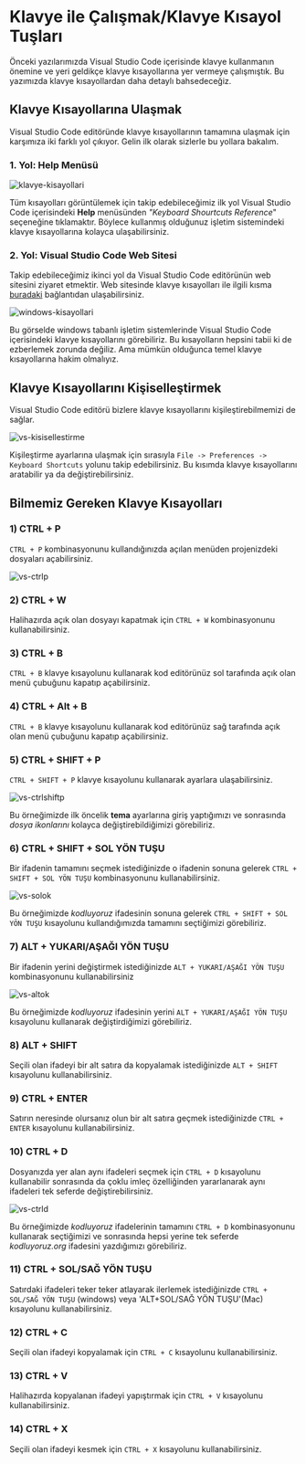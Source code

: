 # Klavye ile Çalışmak/Klavye Kısayol Tuşları

Önceki yazılarımızda Visual Studio Code içerisinde klavye kullanmanın önemine ve yeri geldikçe klavye kısayollarına yer vermeye çalışmıştık. Bu yazımızda klavye kısayollardan daha detaylı bahsedeceğiz.

## Klavye Kısayollarına Ulaşmak
Visual Studio Code editöründe klavye kısayollarının tamamına ulaşmak için karşımıza iki farklı yol çıkıyor. Gelin ilk olarak sizlerle bu yollara bakalım.

### 1. Yol: Help Menüsü
![klavye-kisayollari](https://raw.githubusercontent.com/Kodluyoruz/taskforce/main/editor-kullanimi/visual-studio-code/vs-klavye-kisayollari/figures/klavye-kisayollari.png)

Tüm kısayolları görüntülemek için takip edebileceğimiz ilk yol Visual Studio Code içerisindeki **Help** menüsünden *"Keyboard Shourtcuts Reference*" seçeneğine tıklamaktır. Böylece kullanmış olduğunuz işletim sistemindeki klavye kısayollarına kolayca ulaşabilirsiniz.

### 2. Yol: Visual Studio Code Web Sitesi
Takip edebileceğimiz ikinci yol da Visual Studio Code editörünün web sitesini ziyaret etmektir. Web sitesinde klavye kısayolları ile ilgili kısma [buradaki](https://code.visualstudio.com/docs/getstarted/keybindings) bağlantıdan ulaşabilirsiniz.

![windows-kisayollari](https://raw.githubusercontent.com/Kodluyoruz/taskforce/main/editor-kullanimi/visual-studio-code/vs-klavye-kisayollari/figures/windows-kisayollari-1611667454420.png)

Bu görselde windows tabanlı işletim sistemlerinde Visual Studio Code içerisindeki klavye kısayollarını görebiliriz. Bu kısayolların hepsini tabii ki de ezberlemek zorunda değiliz. Ama mümkün olduğunca temel klavye kısayollarına hakim olmalıyız.

## Klavye Kısayollarını Kişiselleştirmek
Visual Studio Code editörü bizlere klavye kısayollarını kişileştirebilmemizi de sağlar.

![vs-kisisellestirme](https://raw.githubusercontent.com/Kodluyoruz/taskforce/main/editor-kullanimi/visual-studio-code/vs-klavye-kisayollari/figures/vs-kisisellestirme.gif)

Kişileştirme ayarlarına ulaşmak için sırasıyla `File -> Preferences -> Keyboard Shortcuts` yolunu takip edebilirsiniz. Bu kısımda klavye kısayollarını aratabilir ya da değiştirebilirsiniz.

## Bilmemiz Gereken Klavye Kısayolları

### 1) CTRL + P
`CTRL + P` kombinasyonunu kullandığınızda açılan menüden projenizdeki dosyaları açabilirsiniz.

![vs-ctrlp](https://raw.githubusercontent.com/Kodluyoruz/taskforce/main/editor-kullanimi/visual-studio-code/vs-klavye-kisayollari/figures/vs-ctrlp.gif)

### 2) CTRL + W
Halihazırda açık olan dosyayı kapatmak için `CTRL + W` kombinasyonunu kullanabilirsiniz.

### 3) CTRL + B
`CTRL + B` klavye kısayolunu kullanarak kod editörünüz sol tarafında açık olan menü çubuğunu kapatıp açabilirsiniz.

### 4) CTRL + Alt + B
`CTRL + B` klavye kısayolunu kullanarak kod editörünüz sağ tarafında açık olan menü çubuğunu kapatıp açabilirsiniz.

### 5) CTRL + SHIFT + P
`CTRL + SHIFT + P` klavye kısayolunu kullanarak ayarlara ulaşabilirsiniz.

![vs-ctrlshiftp](https://raw.githubusercontent.com/Kodluyoruz/taskforce/main/editor-kullanimi/visual-studio-code/vs-klavye-kisayollari/figures/vs-ctrlshiftp.gif)

Bu örneğimizde ilk öncelik **tema** ayarlarına giriş yaptığımızı ve sonrasında *dosya ikonlarını* kolayca değiştirebildiğimizi görebiliriz. 

### 6) CTRL + SHIFT + SOL YÖN TUŞU
Bir ifadenin tamamını seçmek istediğinizde o ifadenin sonuna gelerek `CTRL + SHIFT + SOL YÖN TUŞU` kombinasyonunu kullanabilirsiniz.

![vs-solok](https://raw.githubusercontent.com/Kodluyoruz/taskforce/main/editor-kullanimi/visual-studio-code/vs-klavye-kisayollari/figures/vs-solok.gif)

Bu örneğimizde *kodluyoruz* ifadesinin sonuna gelerek `CTRL + SHIFT + SOL YÖN TUŞU` kısayolunu kullandığımızda tamamını seçtiğimizi görebiliriz.

### 7) ALT + YUKARI/AŞAĞI YÖN TUŞU
Bir ifadenin yerini değiştirmek istediğinizde `ALT + YUKARI/AŞAĞI YÖN TUŞU` kombinasyonunu kullanabilirsiniz

![vs-altok](https://raw.githubusercontent.com/Kodluyoruz/taskforce/main/editor-kullanimi/visual-studio-code/vs-klavye-kisayollari/figures/vs-altok.gif)

Bu örneğimizde *kodluyoruz* ifadesinin yerini `ALT + YUKARI/AŞAĞI YÖN TUŞU` kısayolunu kullanarak değiştirdiğimizi görebiliriz.

### 8) ALT + SHIFT
Seçili olan ifadeyi bir alt satıra da kopyalamak istediğinizde `ALT + SHIFT` kısayolunu kullanabilirsiniz.

### 9) CTRL + ENTER
Satırın neresinde olursanız olun bir alt satıra geçmek istediğinizde `CTRL + ENTER` kısayolunu kullanabilirsiniz.

### 10) CTRL + D
Dosyanızda yer alan aynı ifadeleri seçmek için `CTRL + D` kısayolunu kullanabilir sonrasında da çoklu imleç özelliğinden yararlanarak aynı ifadeleri tek seferde değiştirebilirsiniz.

![vs-ctrld](https://raw.githubusercontent.com/Kodluyoruz/taskforce/main/editor-kullanimi/visual-studio-code/vs-klavye-kisayollari/figures/vs-ctrld.gif)

Bu örneğimizde *kodluyoruz* ifadelerinin tamamını `CTRL + D` kombinasyonunu kullanarak seçtiğimizi ve sonrasında hepsi yerine tek seferde *kodluyoruz.org* ifadesini yazdığımızı görebiliriz.

### 11) CTRL + SOL/SAĞ YÖN TUŞU
Satırdaki ifadeleri teker teker atlayarak ilerlemek istediğinizde `CTRL + SOL/SAĞ YÖN TUŞU` (windows) veya 'ALT+SOL/SAĞ YÖN TUŞU'(Mac) kısayolunu kullanabilirsiniz.

### 12) CTRL + C
Seçili olan ifadeyi kopyalamak için `CTRL + C` kısayolunu kullanabilirsiniz.

### 13) CTRL + V
Halihazırda kopyalanan ifadeyi yapıştırmak için `CTRL + V` kısayolunu kullanabilirsiniz.

### 14) CTRL + X
Seçili olan ifadeyi kesmek için `CTRL + X` kısayolunu kullanabilirsiniz.

